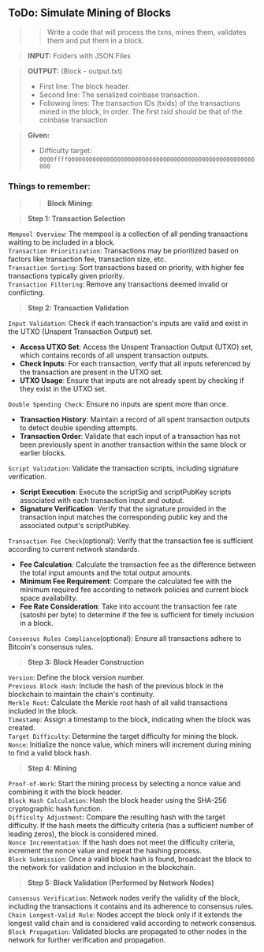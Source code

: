 ## ToDo: Simulate Mining of Blocks

>> Write a code that will process the txns, mines them, validates them and put them in a block.

> **INPUT:**
> Folders with JSON Files

> **OUTPUT:** (Block - output.txt)
> - First line: The block header.
> - Second line: The serialized coinbase transaction.
> - Following lines: The transaction IDs (txids) of the transactions mined in the block, in order. The first txid should be that of the coinbase transaction

> **Given:**
> - Difficulty target: `0000ffff00000000000000000000000000000000000000000000000000000000`

### Things to remember:

>> **Block Mining:**

> **Step 1: Transaction Selection**

`Mempool Overview`: The mempool is a collection of all pending transactions waiting to be included in a block.<br>
`Transaction Prioritization`: Transactions may be prioritized based on factors like transaction fee, transaction size, etc.<br>
`Transaction Sorting`: Sort transactions based on priority, with higher fee transactions typically given priority.<br>
`Transaction Filtering`: Remove any transactions deemed invalid or conflicting.

> **Step 2: Transaction Validation**

`Input Validation`: Check if each transaction's inputs are valid and exist in the UTXO (Unspent Transaction Output) set.<br>
- **Access UTXO Set**: Access the Unspent Transaction Output (UTXO) set, which contains records of all unspent transaction outputs.
- **Check Inputs**: For each transaction, verify that all inputs referenced by the transaction are present in the UTXO set.
- **UTXO Usage**: Ensure that inputs are not already spent by checking if they exist in the UTXO set.

`Double Spending Check`: Ensure no inputs are spent more than once.<br>
- **Transaction History**: Maintain a record of all spent transaction outputs to detect double spending attempts.
- **Transaction Order**: Validate that each input of a transaction has not been previously spent in another transaction within the same block or earlier blocks.
  
`Script Validation`: Validate the transaction scripts, including signature verification.<br>
- **Script Execution**: Execute the scriptSig and scriptPubKey scripts associated with each transaction input and output.
- **Signature Verification**: Verify that the signature provided in the transaction input matches the corresponding public key and the associated output's scriptPubKey.


`Transaction Fee Check`(optional): Verify that the transaction fee is sufficient according to current network standards.<br>
- **Fee Calculation**: Calculate the transaction fee as the difference between the total input amounts and the total output amounts.
- **Minimum Fee Requirement**: Compare the calculated fee with the minimum required fee according to network policies and current block space availability.
- **Fee Rate Consideration**: Take into account the transaction fee rate (satoshi per byte) to determine if the fee is sufficient for timely inclusion in a block.

`Consensus Rules Compliance`(optional): Ensure all transactions adhere to Bitcoin's consensus rules.<br>

> **Step 3: Block Header Construction**

`Version`: Define the block version number.<br>
`Previous Block Hash`: Include the hash of the previous block in the blockchain to maintain the chain's continuity.<br>
`Merkle Root`: Calculate the Merkle root hash of all valid transactions included in the block.<br>
`Timestamp`: Assign a timestamp to the block, indicating when the block was created.<br>
`Target Difficulty`: Determine the target difficulty for mining the block.<br>
`Nonce`: Initialize the nonce value, which miners will increment during mining to find a valid block hash.<br>

> **Step 4: Mining**

`Proof-of-Work`: Start the mining process by selecting a nonce value and combining it with the block header.<br>
`Block Hash Calculation`: Hash the block header using the SHA-256 cryptographic hash function.<br>
`Difficulty Adjustment`: Compare the resulting hash with the target difficulty. If the hash meets the difficulty criteria (has a sufficient number of leading zeros), the block is considered mined.<br>
`Nonce Incrementation`: If the hash does not meet the difficulty criteria, increment the nonce value and repeat the hashing process.<br>
`Block Submission`: Once a valid block hash is found, broadcast the block to the network for validation and inclusion in the blockchain.<br>

> **Step 5: Block Validation (Performed by Network Nodes)**

`Consensus Verification`: Network nodes verify the validity of the block, including the transactions it contains and its adherence to consensus rules.<br>
`Chain Longest-Valid Rule`: Nodes accept the block only if it extends the longest valid chain and is considered valid according to network consensus.<br>
`Block Propagation`: Validated blocks are propagated to other nodes in the network for further verification and propagation.<br>